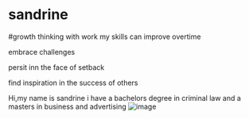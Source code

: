 # sandrine
#growth thinking
 with work my skills can improve overtime
 
  embrace challenges 
  
  persit inn the face of setback
  
  find inspiration in the success of others 
      
      
      
   Hi,my name is sandrine i have a bachelors degree in criminal law and a masters in business and advertising 
![image](https://user-images.githubusercontent.com/128170390/226325942-3897b237-0437-4d24-b8b0-b533aab7a8a4.png)
